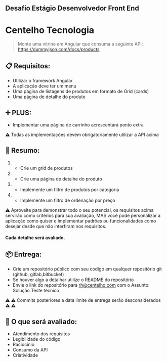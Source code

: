 ## Desafio Estágio Desenvolvedor Front End
# Centelho Tecnologia


> Monte uma vitrine em Angular que consuma a seguinte API: 
https://dummyjson.com/docs/products


## 📋 Requisitos:

+ Utilizar o framework Angular
+ A aplicação deve ter um menu
+ Uma página de listagens de produtos em formato de Grid (cards)
+ Uma página de detalhe do produto


## ➕ PLUS:

+ Implementar uma página de carrinho acrescentará ponto extra


⚠️ Todas as implementações devem obrigatoriamente utilizar a API acima


## 📝 Resumo:

1. - Crie um grid de produtos
2. - Crie uma página de detalhe do produto
3. - Implemente um filtro de produtos por categoria 
4. - Implemente um filtro de ordenação por preço


⚠️ Aproveite para demonstrar todo o seu potencial, os requisitos acima servirão como critérios para sua avaliação, MAS você pode personalizar a aplicação como quiser e implementar padrões ou funcionalidades como desejar desde que não interfiram nos requisitos.

#### Cada detalhe será avaliado.


## 📦 Entrega:

- Crie um repositório público com seu código em qualquer repositório git (github, gitlab,bitbucket)
- Se houver algo a detalhar utilize o README do repositório
- Envie o link do repositório para rh@centelho.com com o Assunto: Solução Teste técnico


⚠️ ⚠️ Commits posteriores a data limite de entrega serão desconsiderados ⚠️ ⚠️ 


## 🔎 O que será avaliado:

- Atendimento dos requisitos
- Legibilidade do código
- Raciocínio
- Consumo da API
- Criatividade



